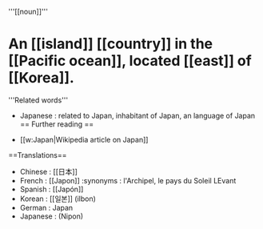 '''[[noun]]'''

# An [[island]] [[country]] in the [[Pacific ocean]], located [[east]] of [[Korea]].

'''Related words'''

* Japanese : related to Japan, inhabitant of Japan, an language of Japan
== Further reading ==

* [[w:Japan|Wikipedia article on Japan]]

==Translations==

* Chinese : [[日本]]
* French : [[Japon]]
:synonyms :  l'Archipel, le pays du Soleil LEvant
* Spanish : [[Japón]]
* Korean : [[일본]] (ilbon)
* German : Japan
* Japanese : (Nipon)